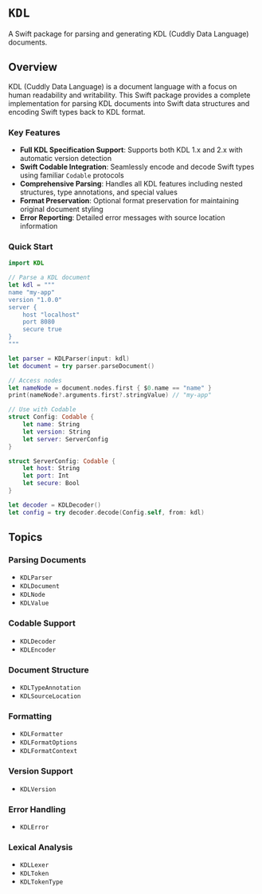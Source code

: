 # ``KDL``

A Swift package for parsing and generating KDL (Cuddly Data Language) documents.

## Overview

KDL (Cuddly Data Language) is a document language with a focus on human readability and writability. This Swift package provides a complete implementation for parsing KDL documents into Swift data structures and encoding Swift types back to KDL format.

### Key Features

- **Full KDL Specification Support**: Supports both KDL 1.x and 2.x with automatic version detection
- **Swift Codable Integration**: Seamlessly encode and decode Swift types using familiar `Codable` protocols
- **Comprehensive Parsing**: Handles all KDL features including nested structures, type annotations, and special values
- **Format Preservation**: Optional format preservation for maintaining original document styling
- **Error Reporting**: Detailed error messages with source location information

### Quick Start

```swift
import KDL

// Parse a KDL document
let kdl = """
name "my-app"
version "1.0.0"
server {
    host "localhost"
    port 8080
    secure true
}
"""

let parser = KDLParser(input: kdl)
let document = try parser.parseDocument()

// Access nodes
let nameNode = document.nodes.first { $0.name == "name" }
print(nameNode?.arguments.first?.stringValue) // "my-app"

// Use with Codable
struct Config: Codable {
    let name: String
    let version: String
    let server: ServerConfig
}

struct ServerConfig: Codable {
    let host: String
    let port: Int
    let secure: Bool
}

let decoder = KDLDecoder()
let config = try decoder.decode(Config.self, from: kdl)
```

## Topics

### Parsing Documents

- ``KDLParser``
- ``KDLDocument``
- ``KDLNode``
- ``KDLValue``

### Codable Support

- ``KDLDecoder``
- ``KDLEncoder``

### Document Structure

- ``KDLTypeAnnotation``
- ``KDLSourceLocation``

### Formatting

- ``KDLFormatter``
- ``KDLFormatOptions``
- ``KDLFormatContext``

### Version Support

- ``KDLVersion``

### Error Handling

- ``KDLError``

### Lexical Analysis

- ``KDLLexer``
- ``KDLToken``
- ``KDLTokenType``
